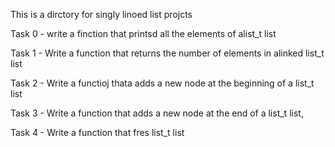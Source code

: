 
This is a dirctory for singly linoed list projcts

Task 0 - write a finction that printsd all the elements of alist_t list

Task 1 - Write a function that returns the number of elements in alinked list_t list

Task 2 - Write a functioj thata adds a new node at the beginning of a list_t list

Task 3 - Write a function that adds a new node at the end of a list_t list,

Task 4 - Write a function that fres list_t list
